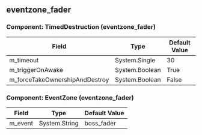 ## eventzone_fader

### Component: TimedDestruction (eventzone_fader)

|Field|Type|Default Value|
|---|---|---|
|m_timeout|System.Single|30|
|m_triggerOnAwake|System.Boolean|True|
|m_forceTakeOwnershipAndDestroy|System.Boolean|False|

### Component: EventZone (eventzone_fader)

|Field|Type|Default Value|
|---|---|---|
|m_event|System.String|boss_fader|

